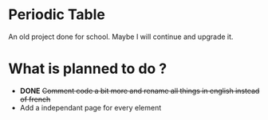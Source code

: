 # Periodic Table
An old project done for school. Maybe I will continue and upgrade it.

# What is planned to do ?
- **DONE** ~~Comment code a bit more and rename all things in english instead of french~~
- Add a independant page for every element
